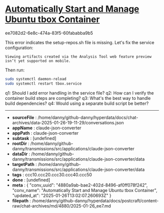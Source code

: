# [Automatically Start and Manage Ubuntu tbox Container](https://claude.ai/chat/4880a9ab-bae2-402d-8496-af0ff078f242)

ee7082d2-6e8c-474a-83f5-60fababba9b5

 This error indicates the setup-repos.sh file is missing. Let's fix the service configuration:
```
Viewing artifacts created via the Analysis Tool web feature preview isn’t yet supported on mobile.
```



Then run:
```bash
sudo systemctl daemon-reload
sudo systemctl restart tbox.service
```

q1: Should I add error handling in the service file?
q2: How can I verify the container build steps are completing?
q3: What's the best way to handle build dependencies?
q4: Would using a separate build script be better?

---

* **sourceFile** : /home/danny/github-danny/hyperdata/docs/chat-archives/data-2025-01-26-19-11-29/conversations.json
* **appName** : claude-json-converter
* **appPath** : claude-json-converter
* **subtask** : [undefined]
* **rootDir** : /home/danny/github-danny/transmissions/src/applications/claude-json-converter
* **dataDir** : /home/danny/github-danny/transmissions/src/applications/claude-json-converter/data
* **targetPath** : /home/danny/github-danny/transmissions/src/applications/claude-json-converter/data
* **tags** : ccc10.ccc20.ccc30.ccc40.ccc50
* **done** : [undefined]
* **meta** : {
  "conv_uuid": "4880a9ab-bae2-402d-8496-af0ff078f242",
  "conv_name": "Automatically Start and Manage Ubuntu tbox Container",
  "updated_at": "2025-01-26T13:02:07.260693Z"
}
* **filepath** : /home/danny/github-danny/hyperdata/docs/postcraft/content-raw/chat-archives/md/4880/2025-01-26_ee7.md